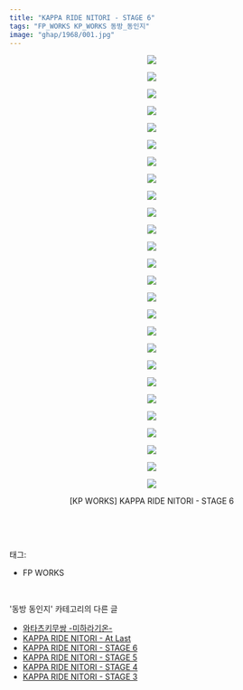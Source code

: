```yaml
---
title: "KAPPA RIDE NITORI - STAGE 6"
tags: "FP_WORKS KP_WORKS 동방_동인지"
image: "ghap/1968/001.jpg"
---
```

<div class="article">
<p style="text-align: center; clear: none; float: none;"><img src="{{ site.nasurl }}/ghap/1968/001.jpg"/></p>
<p style="text-align: center; clear: none; float: none;"><img src="{{ site.nasurl }}/ghap/1968/002.jpg"/></p>
<p style="text-align: center; clear: none; float: none;"><img src="{{ site.nasurl }}/ghap/1968/003.jpg"/></p>
<p style="text-align: center; clear: none; float: none;"><img src="{{ site.nasurl }}/ghap/1968/004.jpg"/></p>
<p style="text-align: center; clear: none; float: none;"><img src="{{ site.nasurl }}/ghap/1968/005.jpg"/></p>
<p style="text-align: center; clear: none; float: none;"><img src="{{ site.nasurl }}/ghap/1968/006.jpg"/></p>
<p style="text-align: center; clear: none; float: none;"><img src="{{ site.nasurl }}/ghap/1968/007.jpg"/></p>
<p style="text-align: center; clear: none; float: none;"><img src="{{ site.nasurl }}/ghap/1968/008.jpg"/></p>
<p style="text-align: center; clear: none; float: none;"><img src="{{ site.nasurl }}/ghap/1968/009.jpg"/></p>
<p style="text-align: center; clear: none; float: none;"><img src="{{ site.nasurl }}/ghap/1968/010.jpg"/></p>
<p style="text-align: center; clear: none; float: none;"><img src="{{ site.nasurl }}/ghap/1968/011.jpg"/></p>
<p style="text-align: center; clear: none; float: none;"><img src="{{ site.nasurl }}/ghap/1968/012.jpg"/></p>
<p style="text-align: center; clear: none; float: none;"><img src="{{ site.nasurl }}/ghap/1968/013.jpg"/></p>
<p style="text-align: center; clear: none; float: none;"><img src="{{ site.nasurl }}/ghap/1968/014.jpg"/></p>
<p style="text-align: center; clear: none; float: none;"><img src="{{ site.nasurl }}/ghap/1968/015.jpg"/></p>
<p style="text-align: center; clear: none; float: none;"><img src="{{ site.nasurl }}/ghap/1968/016.jpg"/></p>
<p style="text-align: center; clear: none; float: none;"><img src="{{ site.nasurl }}/ghap/1968/017.jpg"/></p>
<p style="text-align: center; clear: none; float: none;"><img src="{{ site.nasurl }}/ghap/1968/018.jpg"/></p>
<p style="text-align: center; clear: none; float: none;"><img src="{{ site.nasurl }}/ghap/1968/019.jpg"/></p>
<p style="text-align: center; clear: none; float: none;"><img src="{{ site.nasurl }}/ghap/1968/020.jpg"/></p>
<p style="text-align: center; clear: none; float: none;"><img src="{{ site.nasurl }}/ghap/1968/021.jpg"/></p>
<p style="text-align: center; clear: none; float: none;"><img src="{{ site.nasurl }}/ghap/1968/022.jpg"/></p>
<p style="text-align: center; clear: none; float: none;"><img src="{{ site.nasurl }}/ghap/1968/023.jpg"/></p>
<p style="text-align: center; clear: none; float: none;"><img src="{{ site.nasurl }}/ghap/1968/024.jpg"/></p>
<p style="text-align: center; clear: none; float: none;"><img src="{{ site.nasurl }}/ghap/1968/025.jpg"/></p>
<p style="text-align: center; clear: none; float: none;"><img src="{{ site.nasurl }}/ghap/1968/026.jpg"/></p>
<p style="text-align: center; clear: none; float: none;">[KP WORKS] KAPPA RIDE NITORI - STAGE 6</p>
<p><br/></p>
</div><br/>
<div class="tagTrail">
<p>태그: </p>
<ul>
<li>FP WORKS</li>
</ul>
</div><br/>
<div class="another">
<p>'동방 동인지' 카테고리의 다른 글</p>
<ul>
<li><a href="/2016-09-03-ghap_1970">와타츠키무쌍 -미하라기온-</a></li>
<li><a href="/2016-09-03-ghap_1969">KAPPA RIDE NITORI - At Last</a></li>
<li><a href="/2016-09-03-ghap_1968">KAPPA RIDE NITORI - STAGE 6</a></li>
<li><a href="/2016-09-02-ghap_1967">KAPPA RIDE NITORI - STAGE 5</a></li>
<li><a href="/2016-09-02-ghap_1966">KAPPA RIDE NITORI - STAGE 4</a></li>
<li><a href="/2016-09-02-ghap_1965">KAPPA RIDE NITORI - STAGE 3</a></li>
</ul>
</div><br/>
<div class="cb_module cb_fluid">
<div class="cb_wrt cb_profile">
</div><!-- commentList close -->
</div><br/>
